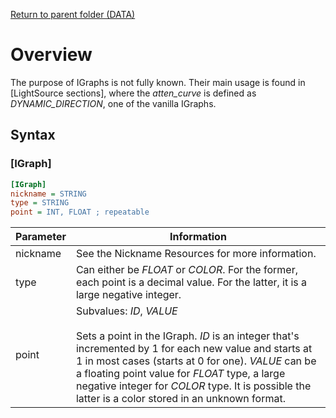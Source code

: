 [Return to parent folder (DATA)](..)

# Overview

The purpose of IGraphs is not fully known. Their main usage is found in [LightSource sections], where the *atten_curve* is defined as *DYNAMIC_DIRECTION*, one of the vanilla IGraphs.

## Syntax

### [IGraph]
```ini
[IGraph]
nickname = STRING
type = STRING
point = INT, FLOAT ; repeatable
```
| Parameter | Information |
|--|--|
| nickname  | See the Nickname Resources for more information. |
| type | Can either be *FLOAT* or *COLOR*. For the former, each point is a decimal value. For the latter, it is a large negative integer. |
| point | Subvalues: *ID*, *VALUE* <br><br> Sets a point in the IGraph. *ID* is an integer that's incremented by 1 for each new value and starts at 1 in most cases (starts at 0 for one). *VALUE* can be a floating point value for *FLOAT* type, a large negative integer for *COLOR* type. It is possible the latter is a color stored in an unknown format.
